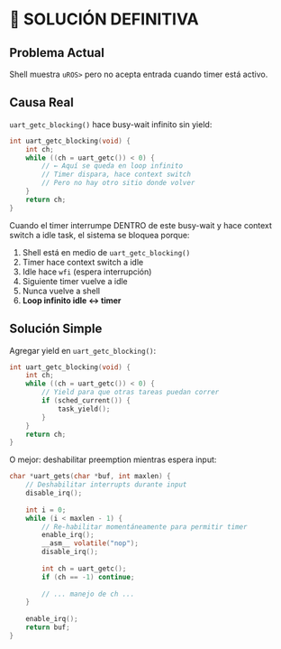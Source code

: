 # 🎯 SOLUCIÓN DEFINITIVA

## Problema Actual

Shell muestra `uROS>` pero no acepta entrada cuando timer está activo.

## Causa Real

`uart_getc_blocking()` hace busy-wait infinito sin yield:
```c
int uart_getc_blocking(void) {
    int ch;
    while ((ch = uart_getc()) < 0) {
        // ← Aquí se queda en loop infinito
        // Timer dispara, hace context switch
        // Pero no hay otro sitio donde volver
    }
    return ch;
}
```

Cuando el timer interrumpe DENTRO de este busy-wait y hace context switch a idle task, el sistema se bloquea porque:
1. Shell está en medio de `uart_getc_blocking()`
2. Timer hace context switch a idle
3. Idle hace `wfi` (espera interrupción)
4. Siguiente timer vuelve a idle
5. Nunca vuelve a shell
6. **Loop infinito idle ↔ timer**

## Solución Simple

Agregar yield en `uart_getc_blocking()`:

```c
int uart_getc_blocking(void) {
    int ch;
    while ((ch = uart_getc()) < 0) {
        // Yield para que otras tareas puedan correr
        if (sched_current()) {
            task_yield();
        }
    }
    return ch;
}
```

O mejor: deshabilitar preemption mientras espera input:

```c
char *uart_gets(char *buf, int maxlen) {
    // Deshabilitar interrupts durante input
    disable_irq();
    
    int i = 0;
    while (i < maxlen - 1) {
        // Re-habilitar momentáneamente para permitir timer
        enable_irq();
        __asm__ volatile("nop");
        disable_irq();
        
        int ch = uart_getc();
        if (ch == -1) continue;
        
        // ... manejo de ch ...
    }
    
    enable_irq();
    return buf;
}
```


